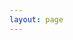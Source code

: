 ```yaml
---
layout: page
---
```


<script setup>
import PdfPreview from '@components/PdfPreview.vue'
</script>

<PdfPreview />
